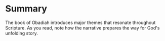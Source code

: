 # Summary

The book of Obadiah introduces major themes that resonate throughout Scripture. As you read, note how the narrative prepares the way for God's unfolding story.

